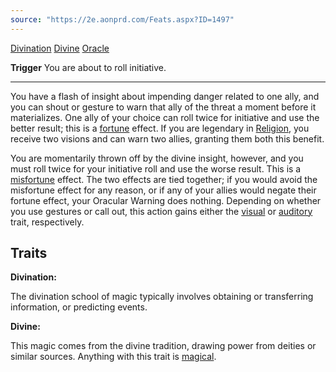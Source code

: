 ```yaml
---
source: "https://2e.aonprd.com/Feats.aspx?ID=1497"
---
```

[Divination](https://2e.aonprd.com/Traits.aspx?ID=47) [Divine](https://2e.aonprd.com/Traits.aspx?ID=48) [Oracle](https://2e.aonprd.com/Traits.aspx?ID=319)   

**Trigger** You are about to roll initiative.  

---

You have a flash of insight about impending danger related to one ally, and you can shout or gesture to warn that ally of the threat a moment before it materializes. One ally of your choice can roll twice for initiative and use the better result; this is a [fortune](https://2e.aonprd.com/Traits.aspx?ID=76) effect. If you are legendary in [Religion](https://2e.aonprd.com/Skills.aspx?ID=13), you receive two visions and can warn two allies, granting them both this benefit.  
  
You are momentarily thrown off by the divine insight, however, and you must roll twice for your initiative roll and use the worse result. This is a [misfortune](https://2e.aonprd.com/Traits.aspx?ID=110) effect. The two effects are tied together; if you would avoid the misfortune effect for any reason, or if any of your allies would negate their fortune effect, your Oracular Warning does nothing. Depending on whether you use gestures or call out, this action gains either the [visual](https://2e.aonprd.com/Traits.aspx?ID=163) or [auditory](https://2e.aonprd.com/Traits.aspx?ID=16) trait, respectively.

## Traits

**Divination:**

The divination school of magic typically involves obtaining or transferring information, or predicting events.

**Divine:**

This magic comes from the divine tradition, drawing power from deities or similar sources. Anything with this trait is [magical](https://2e.aonprd.com/Traits.aspx?ID=103).